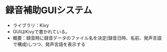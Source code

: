 # 録音補助GUIシステム
- ライブラリ：Kivy
- GUIはKivyで書かれている。
- 概要：録音時に録音データのファイル名を決定(録音日時、名前、発声言語で構成)しつつ、発声言語を表示する
